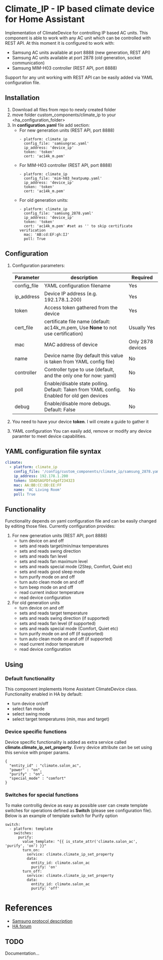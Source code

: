 # Climate_IP - IP based climate device for Home Assistant
Implementation of ClimateDevice for controlling IP based AC units.
This component is able to work with any AC unit which can be controlled with REST API.
At this moment it is configured to work with:
* Samsung AC units available at port 8888 (new generation, REST API)
* Samsung AC units available at port 2878 (old generation, socket communication)
* Samsung MIM-H03 controller (REST API, port 8888)

Support for any unit working with REST API can be easily added via YAML configuration file.

## Installation
1. Download all files from repo to newly created folder
2. move folder custom_components/climate_ip to your <ha_configuration_folder>
3. In __configuration.yaml__ file add section:
    * For new generation units (REST API, port 8888)
        ```
        - platform: climate_ip
          config_file: 'samsungrac.yaml'
          ip_address: 'device_ip'
          token: 'token'
          cert: 'ac14k_m.pem'
        ```
    * For MIM-H03 controller (REST API, port 8888)
        ```
        - platform: climate_ip
          config_file: 'mim-h03_heatpump.yaml'
          ip_address: 'device_ip'
          token: 'token'
          cert: 'ac14k_m.pem'
        ```
    * For old generation units:
        ```
        - platform: climate_ip
          config_file: 'samsung_2878.yaml'
          ip_address: 'device_ip'
          token: 'token'
          cert: 'ac14k_m.pem' #set as '' to skip certificate verification
          mac: 'AB:cd:EF:gh:IJ'
          poll: True
        ```
## Configuration
1. Configuration parameters:

    | Parameter        | description           |  Required        |
    | ------------- |-------------|-------------|
    | config_file      | YAML configuration filename |Yes
    | ip_address      | Device IP address (e.g. 192.178.1.200) |Yes
    | token           | Access token gathered from the device        |Yes
    | cert_file   | certificate file name (default: ac14k_m.pem, Use __None__ to not use certification) | Usually Yes
    | mac      | MAC address of device | Only 2878 devices
    | name      | Device name (by default this value is taken from YAML config file) | No
    | controller    | Controller type to use (default, and the only one for now: yaml)  | No
    | poll      | Enable/disable state polling. Default: Taken from YAML config. Enabled for old gen devices | No
    | debug      | Enable/disable more debugs. Default: False | No
2. You need to have your device __token__. I will create a guide to gather it
2. YAML configuration
You can easily add, remove or modify any device paramter to meet device capabilities.

## YAML configuration file syntax
```yaml
climate:
  - platform: climate_ip
    config_file: '/config/custom_components/climate_ip/samsung_2878.yaml'
    ip_address: 192.178.1.200
    token: SDADSAGFDfsdgdf234323
    mac: AA:BB:CC:DD:EE:FF
    name: 'AC Living Room'
    poll: True
```
## Functionality
Functionality depends on yaml configuration file and can be easily changed by editing those files. Currently configuration provides:
1. For new generation units (REST API, port 8888)
    * turn device on and off
    * sets and reads target/min/max temperatures
    * sets and reads swing direction
    * sets and reads fan level
    * sets and reads fan maximum level
    * sets and reads special mode (2Step, Comfort, Quiet etc)
    * sets and reads good sleep mode
    * turn purify mode on and off
    * turn auto clean mode on and off
    * turn beep mode on and off
    * read current indoor temperature
    * read device configuration
1. For old generation units 
    * turn device on and off
    * sets and reads target temperature
    * sets and reads swing direction (if supported)
    * sets and reads fan level (if supported)
    * sets and reads special mode (Comfort, Quiet etc)
    * turn purify mode on and off (if supported)
    * turn auto clean mode on and off (if supported)
    * read current indoor temperature
    * read device configuration
## Using
### Default functionality
This component implements Home Assistant ClimateDevice class. Functionality enabled in HA by default:
* turn device on/off
* select fan mode
* select swing mode
* select target temperatures (min, max and target)
### Device specific functions
Device specific functionality is added as extra service called **climate.climate_ip_set_property**.
Every device attribute can be set using this service with proper params.

```
{
  "entity_id" : "climate.salon_ac",
  "power" : "on",
  "purify" : "on",
  "special_mode" : "comfort"
}
```
### Switches for special functions
To make controllig device as easy as possible user can create template switches for operations defined as __Switch__ (please see configuration file). 
Below is an example of template switch for Purify option
```
switch:
  - platform: template
    switches:
      purify:
        value_template: "{{ is_state_attr('climate.salon_ac', 'purify', 'on') }}"
        turn_on:
          service: climate.climate_ip_set_property
          data:
            entity_id: climate.salon_ac
            purify: 'on'
        turn_off:
          service: climate.climate_ip_set_property
          data:
            entity_id: climate.salon_ac
            purify: 'off'
```
# References
 * [Samsung protocol description](https://community.openhab.org/t/newgen-samsung-ac-protocol/33805)
 * [HA forum](https://community.home-assistant.io/t/samsung-ac/11747/11)
 
## TODO
Documentation...

